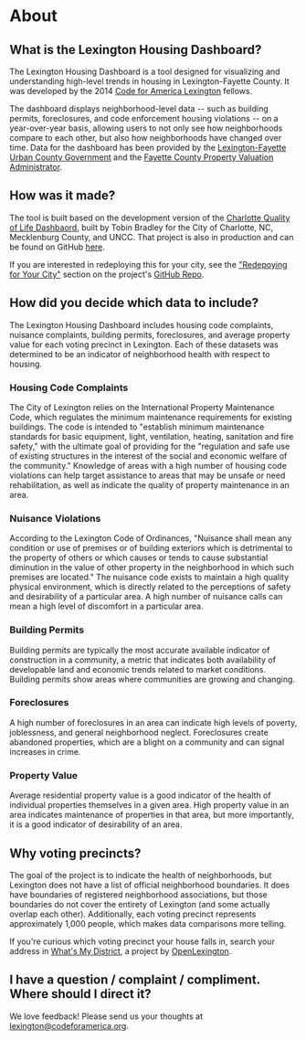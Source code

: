 # About

## What is the Lexington Housing Dashboard?

The Lexington Housing Dashboard is a tool designed for visualizing and understanding high-level trends in housing in Lexington-Fayette County. It was developed by the 2014 [Code for America Lexington](http://www.codeforamerica.org/governments/lexington/) fellows.

The dashboard displays neighborhood-level data -- such as building permits, foreclosures, and code enforcement housing violations -- on a year-over-year basis, allowing users to not only see how neighborhoods compare to each other, but also how neighborhoods have changed over time. Data for the dashboard has been provided by the [Lexington-Fayette Urban County Government](http://lexingtonky.gov) and the [Fayette County Property Valuation Administrator](http://www.fayette-pva.com).

## How was it made?

The tool is built based on the development version of the [Charlotte Quality of Life Dashbaord](http://mcmap.org/qol/), built by Tobin Bradley for the City of Charlotte, NC, Mecklenburg County, and UNCC. That project is also in production and can be found on GitHub [here](http://github.com/tobinbradley/Mecklenburg-County-Quality-of-Life-Dashboard).

If you are interested in redeploying this for your city, see the ["Redepoying for Your City"](http://github.com/codeforamerica/lexington-qold#redeploying-for-your-city) section on the project's [GitHub Repo](http://github.com/codeforamerica/lexington-qold).

## How did you decide which data to include?

The Lexington Housing Dashboard includes housing code complaints, nuisance complaints, building permits, foreclosures, and average property value for each voting precinct in Lexington. Each of these datasets was determined to be an indicator of neighborhood health with respect to housing.

### Housing Code Complaints

The City of Lexington relies on the International Property Maintenance Code, which regulates the minimum maintenance requirements for existing buildings. The code is intended to "establish minimum maintenance standards for basic equipment, light, ventilation, heating, sanitation and fire safety," with the ultimate goal of providing for the "regulation and safe use of existing structures in the interest of the social and economic welfare of the community." Knowledge of areas with a high number of housing code violations can help target assistance to areas that may be unsafe or need rehabilitation, as well as indicate the quality of property maintenance in an area.

### Nuisance Violations

According to the Lexington Code of Ordinances, "Nuisance shall mean any condition or use of premises or of building exteriors which is detrimental to the property of others or which causes or tends to cause substantial diminution in the value of other property in the neighborhood in which such premises are located." The nuisance code exists to maintain a high quality physical environment, which is directly related to the perceptions of safety and desirability of a particular area. A high number of nuisance calls can mean a high level of discomfort in a particular area.

### Building Permits

Building permits are typically the most accurate available indicator of construction in a community, a metric that indicates both availability of developable land and economic trends related to market conditions. Building permits show areas where communities are growing and changing.

### Foreclosures

A high number of foreclosures in an area can indicate high levels of poverty, joblessness, and general neighborhood neglect. Foreclosures create abandoned properties, which are a blight on a community and can signal increases in crime.

### Property Value

Average residential property value is a good indicator of the health of individual properties themselves in a given area. High property value in an area indicates maintenance of properties in that area, but more importantly, it is a good indicator of desirability of an area.


## Why voting precincts?

The goal of the project is to indicate the health of neighborhoods, but Lexington does not have a list of official neighborhood boundaries. It does have boundaries of registered neighborhood associations, but those boundaries do not cover the entirety of Lexington (and some actually overlap each other). Additionally, each voting precinct represents approximately 1,000 people, which makes data comparisons more telling.

If you're curious which voting precinct your house falls in, search your address in [What's My District](http://whatsmydistrict.org), a project by [OpenLexington](http://openlexington.org).

## I have a question / complaint / compliment. Where should I direct it?


We love feedback! Please send us your thoughts at [lexington@codeforamerica.org](mailto:lexington+dashboard@codeforamerica.org).
